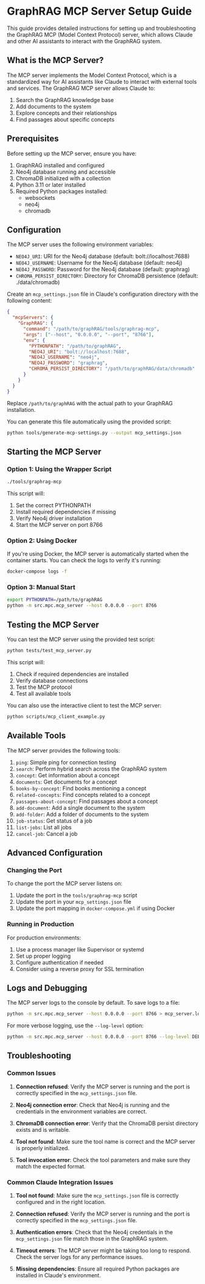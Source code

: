 # GraphRAG MCP Server Setup Guide

This guide provides detailed instructions for setting up and troubleshooting the GraphRAG MCP (Model Context Protocol) server, which allows Claude and other AI assistants to interact with the GraphRAG system.

## What is the MCP Server?

The MCP server implements the Model Context Protocol, which is a standardized way for AI assistants like Claude to interact with external tools and services. The GraphRAG MCP server allows Claude to:

1. Search the GraphRAG knowledge base
2. Add documents to the system
3. Explore concepts and their relationships
4. Find passages about specific concepts

## Prerequisites

Before setting up the MCP server, ensure you have:

1. GraphRAG installed and configured
2. Neo4j database running and accessible
3. ChromaDB initialized with a collection
4. Python 3.11 or later installed
5. Required Python packages installed:
   - websockets
   - neo4j
   - chromadb

## Configuration

The MCP server uses the following environment variables:

- `NEO4J_URI`: URI for the Neo4j database (default: bolt://localhost:7688)
- `NEO4J_USERNAME`: Username for the Neo4j database (default: neo4j)
- `NEO4J_PASSWORD`: Password for the Neo4j database (default: graphrag)
- `CHROMA_PERSIST_DIRECTORY`: Directory for ChromaDB persistence (default: ./data/chromadb)

Create an `mcp_settings.json` file in Claude's configuration directory with the following content:

```json
{
  "mcpServers": {
    "GraphRAG": {
      "command": "/path/to/graphRAG/tools/graphrag-mcp",
      "args": ["--host", "0.0.0.0", "--port", "8766"],
      "env": {
        "PYTHONPATH": "/path/to/graphRAG",
        "NEO4J_URI": "bolt://localhost:7688",
        "NEO4J_USERNAME": "neo4j",
        "NEO4J_PASSWORD": "graphrag",
        "CHROMA_PERSIST_DIRECTORY": "/path/to/graphRAG/data/chromadb"
      }
    }
  }
}
```

Replace `/path/to/graphRAG` with the actual path to your GraphRAG installation.

You can generate this file automatically using the provided script:

```bash
python tools/generate-mcp-settings.py --output mcp_settings.json
```

## Starting the MCP Server

### Option 1: Using the Wrapper Script

```bash
./tools/graphrag-mcp
```

This script will:

1. Set the correct PYTHONPATH
2. Install required dependencies if missing
3. Verify Neo4j driver installation
4. Start the MCP server on port 8766

### Option 2: Using Docker

If you're using Docker, the MCP server is automatically started when the container starts. You can check the logs to verify it's running:

```bash
docker-compose logs -f
```

### Option 3: Manual Start

```bash
export PYTHONPATH=/path/to/graphRAG
python -m src.mpc.mcp_server --host 0.0.0.0 --port 8766
```

## Testing the MCP Server

You can test the MCP server using the provided test script:

```bash
python tests/test_mcp_server.py
```

This script will:

1. Check if required dependencies are installed
2. Verify database connections
3. Test the MCP protocol
4. Test all available tools

You can also use the interactive client to test the MCP server:

```bash
python scripts/mcp_client_example.py
```

## Available Tools

The MCP server provides the following tools:

1. `ping`: Simple ping for connection testing
2. `search`: Perform hybrid search across the GraphRAG system
3. `concept`: Get information about a concept
4. `documents`: Get documents for a concept
5. `books-by-concept`: Find books mentioning a concept
6. `related-concepts`: Find concepts related to a concept
7. `passages-about-concept`: Find passages about a concept
8. `add-document`: Add a single document to the system
9. `add-folder`: Add a folder of documents to the system
10. `job-status`: Get status of a job
11. `list-jobs`: List all jobs
12. `cancel-job`: Cancel a job

## Advanced Configuration

### Changing the Port

To change the port the MCP server listens on:

1. Update the port in the `tools/graphrag-mcp` script
2. Update the port in your `mcp_settings.json` file
3. Update the port mapping in `docker-compose.yml` if using Docker

### Running in Production

For production environments:

1. Use a process manager like Supervisor or systemd
2. Set up proper logging
3. Configure authentication if needed
4. Consider using a reverse proxy for SSL termination

## Logs and Debugging

The MCP server logs to the console by default. To save logs to a file:

```bash
python -m src.mpc.mcp_server --host 0.0.0.0 --port 8766 > mcp_server.log 2>&1
```

For more verbose logging, use the `--log-level` option:

```bash
python -m src.mpc.mcp_server --host 0.0.0.0 --port 8766 --log-level DEBUG
```

## Troubleshooting

### Common Issues

1. **Connection refused**: Verify the MCP server is running and the port is correctly specified in the `mcp_settings.json` file.

2. **Neo4j connection error**: Check that Neo4j is running and the credentials in the environment variables are correct.

3. **ChromaDB connection error**: Verify that the ChromaDB persist directory exists and is writable.

4. **Tool not found**: Make sure the tool name is correct and the MCP server is properly initialized.

5. **Tool invocation error**: Check the tool parameters and make sure they match the expected format.

### Common Claude Integration Issues

1. **Tool not found**: Make sure the `mcp_settings.json` file is correctly configured and in the right location.

2. **Connection refused**: Verify the MCP server is running and the port is correctly specified in the `mcp_settings.json` file.

3. **Authentication errors**: Check that the Neo4j credentials in the `mcp_settings.json` file match those in the GraphRAG system.

4. **Timeout errors**: The MCP server might be taking too long to respond. Check the server logs for any performance issues.

5. **Missing dependencies**: Ensure all required Python packages are installed in Claude's environment.

